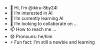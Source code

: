 - 👋 Hi, I’m @ikiru-8by24l
- 👀 I’m interested in AI
- 🌱 I’m currently learning AI
- 💞️ I’m looking to collaborate on ...
- 📫 How to reach me ...
- 😄 Pronouns: he/him
- ⚡ Fun fact: I'm still a newbie and learning

<!---
ikiru-8by24l/ikiru-8by24l is a ✨ special ✨ repository because its `README.md` (this file) appears on your GitHub profile.
You can click the Preview link to take a look at your changes.
--->
